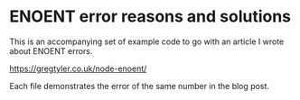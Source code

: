 # ENOENT error reasons and solutions

This is an accompanying set of example code to go with an article I wrote about ENOENT errors.

https://gregtyler.co.uk/node-enoent/

Each file demonstrates the error of the same number in the blog post.
